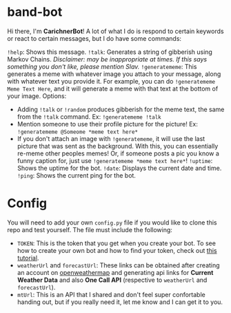 # band-bot

Hi there, I'm **CarichnerBot**! A lot of what I do is respond to certain keywords or react to certain messages, but I do have some commands:

`!help`: Shows this message.
`!talk`: Generates a string of gibberish using Markov Chains. *Disclaimer: may be inappropriate at times. If this says something you don't like, please mention Slav.*
`!generatememe`: This generates a meme with whatever image you attach to your message, along with whatever text you provide it. For example, you can do `!generatememe Meme Text Here`, and it will generate a meme with that text at the bottom of your image.
Options:
* Adding `!talk` or `!random` produces gibberish for the meme text, the same from the `!talk` command. Ex: `!generatememe !talk`
* Mention someone to use their profile picture for the picture! Ex: `!generatememe @Someome *meme text here*`
* If you don't attach an image with `!generatememe`, it will use the last picture that was sent as the background. With this, you can essentially re-meme other peoples memes! Or, if someone posts a pic you know a funny caption for, just use `!generatememe *meme text here*`!
`!uptime`: Shows the uptime for the bot.
`!date`: Displays the current date and time.
`!ping`: Shows the current ping for the bot.

# Config

You will need to add your own `config.py` file if you would like to clone this repo and test yourself. The file must include the following:
* `TOKEN`: This is the token that you get when you create your bot. To see how to create your own bot and how to find your token, check out [this tutorial](https://discordpy.readthedocs.io/en/latest/discord.html).
* `weatherUrl` and `forecastUrl`: These links can be obtained after creating an account on [openweathermap](https://openweathermap.org/api) and generating api links for **Current Weather Data** and also **One Call API** (respective to `weatherUrl` and `forecastUrl`).
* `mtUrl`: This is an API that I shared and don't feel super confortable handing out, but if you really need it, let me know and I can get it to you.
